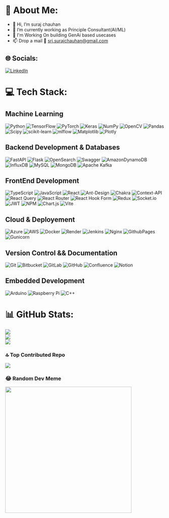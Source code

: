 # 💫 About Me:
- 👋 Hi, I’m suraj chauhan<br>
- 👀 I’m currently working as Principle Consultant(AI/ML)<br>
- 🌱 I'm Working On building GenAi based usecases <br>
- 📫 Drop a mail :envelope_with_arrow: srj.surajchauhan@gmail.com


## 🌐 Socials:
[![LinkedIn](https://img.shields.io/badge/LinkedIn-%230077B5.svg?logo=linkedin&logoColor=white)](https://linkedin.com/in/srjchauhan) 

# 💻 Tech Stack:
## Machine Learning
![Python](https://img.shields.io/badge/Python-3670A0?style=plastic&logo=python&logoColor=ffdd54) 
![TensorFlow](https://img.shields.io/badge/TensorFlow-%23FF6F00.svg?style=plastic&logo=TensorFlow&logoColor=white) 
![PyTorch](https://img.shields.io/badge/PyTorch-%23EE4C2C.svg?style=plastic&logo=PyTorch&logoColor=white) 
![Keras](https://img.shields.io/badge/Keras-%23D00000.svg?style=plastic&logo=Keras&logoColor=white) 
![NumPy](https://img.shields.io/badge/Numpy-%23013243.svg?style=plastic&logo=numpy&logoColor=white)
![OpenCV](https://img.shields.io/badge/Opencv-%23white.svg?style=plastic&logo=opencv&logoColor=white)
![Pandas](https://img.shields.io/badge/Pandas-%23150458.svg?style=plastic&logo=pandas&logoColor=white)
![Scipy](https://img.shields.io/badge/SciPy-%230C55A5.svg?style=plastic&logo=scipy&logoColor=%white)
![scikit-learn](https://img.shields.io/badge/Scikit--learn-%23F7931E.svg?style=plastic&logo=scikit-learn&logoColor=white) 
![mlflow](https://img.shields.io/badge/Mlflow-%23d9ead3.svg?style=plastic&logo=mlflow&logoColor=blue)
![Matplotlib](https://img.shields.io/badge/Matplotlib-%23ffffff.svg?style=plastic&logo=Matplotlib&logoColor=black)
![Plotly](https://img.shields.io/badge/Plotly-%233F4F75.svg?style=plastic&logo=plotly&logoColor=white)



## Backend Development & Databases
![FastAPI](https://img.shields.io/badge/FastAPI-005571?style=plastic&logo=fastapi)
![Flask](https://img.shields.io/badge/Flask-%23000.svg?style=plastic&logo=flask&logoColor=white)
![OpenSearch](https://img.shields.io/badge/Opensearch-blue?style=plastic&logo=opensearch)
![Swagger](https://img.shields.io/badge/-Swagger-%23Clojure?style=plastic&logo=swagger&logoColor=white) 
![AmazonDynamoDB](https://img.shields.io/badge/Amazon%20DynamoDB-4053D6?style=plastic&logo=Amazon%20DynamoDB&logoColor=white) 
![InfluxDB](https://img.shields.io/badge/InfluxDB-22ADF6?style=plastic&logo=InfluxDB&logoColor=white) 
![MySQL](https://img.shields.io/badge/Mysql-4479A1.svg?style=plastic&logo=mysql&logoColor=white) 
![MongoDB](https://img.shields.io/badge/MongoDB-%234ea94b.svg?style=plastic&logo=mongodb&logoColor=white) 
![Apache Kafka](https://img.shields.io/badge/Apache%20Kafka-000?style=plastic&logo=apachekafka)

## FrontEnd Development
 
![TypeScript](https://img.shields.io/badge/Typescript-%23007ACC.svg?style=plastic&logo=typescript&logoColor=white)
![JavaScript](https://img.shields.io/badge/Javascript-%23323330.svg?style=plastic&logo=javascript&logoColor=%23F7DF1E) 
![React](https://img.shields.io/badge/React-%2320232a.svg?style=plastic&logo=react&logoColor=%2361DAFB) 
![Ant-Design](https://img.shields.io/badge/-AntDesign-%230170FE?style=plastic&logo=ant-design&logoColor=white) 
![Chakra](https://img.shields.io/badge/Chakra-%234ED1C5.svg?style=plastic&logo=chakraui&logoColor=white)
![Context-API](https://img.shields.io/badge/Context--Api-000000?style=plastic&logo=react) 
![React Query](https://img.shields.io/badge/-React%20Query-FF4154?style=plastic&logo=react%20query&logoColor=white) 
![React Router](https://img.shields.io/badge/React_Router-CA4245?style=plastic&logo=react-router&logoColor=white) 
![React Hook Form](https://img.shields.io/badge/React%20Hook%20Form-%23EC5990.svg?style=plastic&logo=reacthookform&logoColor=white) 
![Redux](https://img.shields.io/badge/Redux-%23593d88.svg?style=plastic&logo=redux&logoColor=white) 
![Socket.io](https://img.shields.io/badge/Socket.io-black?style=plastic&logo=socket.io&badgeColor=010101) 
![JWT](https://img.shields.io/badge/JWT-black?style=plastic&logo=JSON%20web%20tokens) 
![NPM](https://img.shields.io/badge/NPM-%23CB3837.svg?style=plastic&logo=npm&logoColor=white)
![Chart.js](https://img.shields.io/badge/Chart.js-F5788D.svg?style=plastic&logo=chart.js&logoColor=white) 
![Vite](https://img.shields.io/badge/Vite-%23646CFF.svg?style=plastic&logo=vite&logoColor=white)


## Cloud & Deployement

![Azure](https://img.shields.io/badge/Azure-%230072C6.svg?style=plastic&logo=microsoftazure&logoColor=white) 
![AWS](https://img.shields.io/badge/AWS-%23FF9900.svg?style=plastic&logo=amazon-aws&logoColor=white)
![Docker](https://img.shields.io/badge/Docker-%230db7ed.svg?style=plastic&logo=docker&logoColor=white)
![Render](https://img.shields.io/badge/Render-%46E3B7.svg?style=plastic&logo=render&logoColor=white)
![Jenkins](https://img.shields.io/badge/Jenkins-%232C5263.svg?style=plastic&logo=jenkins&logoColor=white)
![Nginx](https://img.shields.io/badge/Nginx-%23009639.svg?style=plastic&logo=nginx&logoColor=white)
![GithubPages](https://img.shields.io/badge/Github%20pages-121013?style=plastic&logo=github&logoColor=white)
![Gunicorn](https://img.shields.io/badge/Gunicorn-%298729.svg?style=plastic&logo=gunicorn&logoColor=white)   

 
## Version Control && Documentation

![Git](https://img.shields.io/badge/Git-%23F05033.svg?style=plastic&logo=git&logoColor=white)
![Bitbucket](https://img.shields.io/badge/Bitbucket-%230047B3.svg?style=plastic&logo=bitbucket&logoColor=white) 
![GitLab](https://img.shields.io/badge/Gitlab-%23181717.svg?style=plastic&logo=gitlab&logoColor=white) 
![GitHub](https://img.shields.io/badge/Github-%23121011.svg?style=plastic&logo=github&logoColor=white)
![Confluence](https://img.shields.io/badge/Confluence-%23172BF4.svg?style=plastic&logo=confluence&logoColor=white)
![Notion](https://img.shields.io/badge/Notion-%23000000.svg?style=plastic&logo=notion&logoColor=white)

## Embedded Development

![Arduino](https://img.shields.io/badge/-Arduino-00979D?style=plastic&logo=Arduino&logoColor=white) 
![Raspberry Pi](https://img.shields.io/badge/-RaspberryPi-C51A4A?style=plastic&logo=Raspberry-Pi)
![C++](https://img.shields.io/badge/C++-%2300599C.svg?style=plastic&logo=c%2B%2B&logoColor=white) 


# 📊 GitHub Stats:
![](https://github-readme-stats.vercel.app/api?username=srjchauhan&theme=dark&hide_border=false&include_all_commits=true&count_private=true)<br/>
![](https://github-readme-streak-stats.herokuapp.com/?user=srjchauhan&theme=dark&hide_border=false)<br/>
![](https://github-readme-stats.vercel.app/api/top-langs/?username=srjchauhan&theme=dark&hide_border=false&include_all_commits=true&count_private=true&layout=compact)

### 🔝 Top Contributed Repo
![](https://github-contributor-stats.vercel.app/api?username=srjchauhan&limit=5&theme=dark&combine_all_yearly_contributions=true)

### 😂 Random Dev Meme
<img src='https://memer-new.vercel.app/' style="height: 400px;"/>
